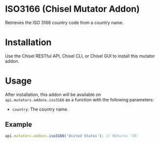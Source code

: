 # ISO3166 (Chisel Mutator Addon)

Retrieves the ISO 3166 country code from a country name.

# Installation

Use the Chisel RESTful API, Chisel CLI, or Chisel GUI to install this mutator addon.

# Usage

After installation, this addon will be available on `api.mutators.addons.iso3166` as a function with the following parameters:
  - `country`: The country name.

## Example

```js
api.mutators.addons.iso3166('United States'); // Returns 'US'
```
